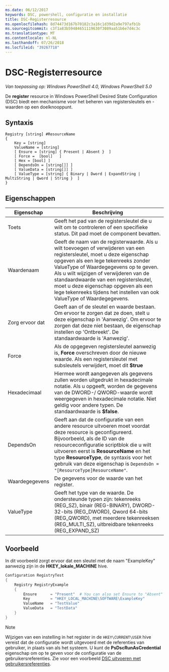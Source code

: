 ```yaml
---
ms.date: 06/12/2017
keywords: DSC, powershell, configuratie en installatie
title: DSC-Registerresource
ms.openlocfilehash: 8d74473d167b70182c3a16c1d39d2a9e797afb1b
ms.sourcegitcommit: c3f1a83b59484651119630f3089aa51b6e7d4c3c
ms.translationtype: MT
ms.contentlocale: nl-NL
ms.lasthandoff: 07/26/2018
ms.locfileid: "39267718"
---
```

# <a name="dsc-registry-resource"></a>DSC-Registerresource

_Van toepassing op: Windows PowerShell 4.0, Windows PowerShell 5.0_

De **register** resource in Windows PowerShell Desired State Configuration (DSC) biedt een mechanisme voor het beheren van registersleutels en -waarden op een doelknooppunt.

## <a name="syntax"></a>Syntaxis

```
Registry [string] #ResourceName
{
    Key = [string]
    ValueName = [string]
    [ Ensure = [string] { Present | Absent }  ]
    [ Force =  [bool]   ]
    [ Hex = [bool] ]
    [ DependsOn = [string[]] ]
    [ ValueData = [string[]] ]
    [ ValueType = [string] { Binary | Dword | ExpandString | MultiString | Qword | String }  ]
}
```

## <a name="properties"></a>Eigenschappen

| Eigenschap | Beschrijving |
| --- | --- |
| Toets| Geeft het pad van de registersleutel die u wilt om te controleren of een specifieke status. Dit pad moet de component bevatten.|
| Waardenaam| Geeft de naam van de registerwaarde. Als u wilt toevoegen of verwijderen van een registersleutel, moet u deze eigenschap opgeven als een lege tekenreeks zonder ValueType of Waardegegevens op te geven. Als u wilt wijzigen of verwijderen van de standaardwaarde van een registersleutel, moet u deze eigenschap opgeven als een lege tekenreeks tijdens het instellen van ook ValueType of Waardegegevens.|
| Zorg ervoor dat| Geeft aan of de sleutel en waarde bestaan. Om ervoor te zorgen dat ze doen, stelt u deze eigenschap in 'Aanwezig'. Om ervoor te zorgen dat deze niet bestaan, de eigenschap instellen op 'Ontbreekt'. De standaardwaarde is 'Aanwezig'.|
| Force| Als de opgegeven registersleutel aanwezig is, **Force** overschreven door de nieuwe waarde. Als een registersleutel met subsleutels verwijdert, moet dit **$true** |
| Hexadecimaal| Hiermee wordt aangegeven als gegevens zullen worden uitgedrukt in hexadecimale notatie. Als u opgeeft, worden de gegevens van de DWORD-/ QWORD-waarde wordt weergegeven in hexadecimale notatie. Niet geldig voor andere typen. De standaardwaarde is **$false**.|
| DependsOn| Geeft aan dat de configuratie van een andere resource uitvoeren moet voordat deze resource is geconfigureerd. Bijvoorbeeld, als de ID van de resourceconfiguratie scriptblok die u wilt uitvoeren eerst is **ResourceName** en het type **ResourceType**, de syntaxis voor het gebruik van deze eigenschap is `DependsOn = "[ResourceType]ResourceName"`.|
| Waardegegevens| De gegevens voor de waarde van het register.|
| ValueType| Geeft het type van de waarde. De ondersteunde typen zijn: tekenreeks (REG_SZ), binair (REG-BINARY), DWORD-32-bits (REG_DWORD), Qword 64-bits (REG_QWORD), met meerdere tekenreeksen (REG_MULTI_SZ), uitbreidbare tekenreeks (REG_EXPAND_SZ) |

## <a name="example"></a>Voorbeeld

In dit voorbeeld zorgt ervoor dat een sleutel met de naam "ExampleKey" aanwezig zijn in de **HKEY\_lokale\_MACHINE** hive.

```powershell
Configuration RegistryTest
{
    Registry RegistryExample
    {
        Ensure      = "Present"  # You can also set Ensure to "Absent"
        Key         = "HKEY_LOCAL_MACHINE\SOFTWARE\ExampleKey"
        ValueName   = "TestValue"
        ValueData   = "TestData"
    }
}
```

> [!NOTE]
> Wijzigen van een instelling in het register in de `HKEY\CURRENT\USER` hive vereist dat de configuratie wordt uitgevoerd met de referenties van gebruiker, in plaats van als het systeem. U kunt de **PsDscRunAsCredential** eigenschap om op te geven voor de configuratie van de gebruikersreferenties. Zie voor een voorbeeld [DSC uitvoeren met gebruikersreferenties](runAsUser.md).